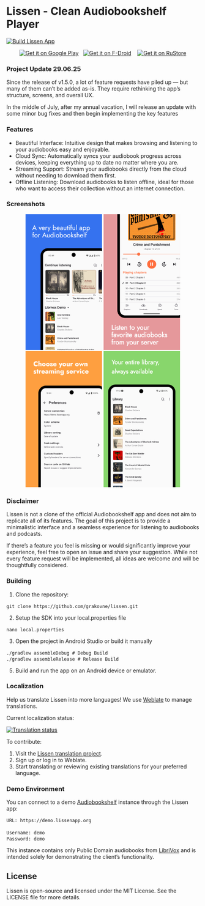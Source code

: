 # Lissen - Clean Audiobookshelf Player
[![Build Lissen App](https://github.com/GrakovNe/lissen-android/actions/workflows/build_app.yml/badge.svg)](https://github.com/GrakovNe/lissen-android/actions/workflows/build_app.yml)

<p align="center"> 
  <a href="https://play.google.com/store/apps/details?id=org.grakovne.lissen"><img src="https://upload.wikimedia.org/wikipedia/commons/7/78/Google_Play_Store_badge_EN.svg" alt="Get it on Google Play" height="60"></a>&nbsp;&nbsp;&nbsp;<!--
  --><a href="https://f-droid.org/packages/org.grakovne.lissen"><img src="https://upload.wikimedia.org/wikipedia/commons/a/a3/Get_it_on_F-Droid_%28material_design%29.svg" alt="Get it on F-Droid" height="60"></a>
  &nbsp;&nbsp;&nbsp;<!--
  --><a href="https://www.rustore.ru/catalog/app/org.grakovne.lissen"><img src="https://www.rustore.ru/help/icons/logo-color-dark.svg" alt="Get it on RuStore" height="60"></a>
</p>

### Project Update 29.06.25
Since the release of v1.5.0, a lot of feature requests have piled up — but many of them can’t be added as-is. They require rethinking the app’s structure, screens, and overall UX.

In the middle of July, after my annual vacation, I will release an update with some minor bug fixes and then begin implementing the key features

### Features

  * Beautiful Interface: Intuitive design that makes browsing and listening to your audiobooks easy and enjoyable.
  * Cloud Sync: Automatically syncs your audiobook progress across devices, keeping everything up to date no matter where you are.
  * Streaming Support: Stream your audiobooks directly from the cloud without needing to download them first.
  * Offline Listening: Download audiobooks to listen offline, ideal for those who want to access their collection without an internet connection.

### Screenshots

<p align="center">
  <img src="https://github.com/GrakovNe/lissen-android/raw/main/metadata/en-US/images/phoneScreenshots/1.png" alt="Screenshot 1" width="200">
  <img src="https://github.com/GrakovNe/lissen-android/raw/main/metadata/en-US/images/phoneScreenshots/2.png" alt="Screenshot 2" width="200">
  <img src="https://github.com/GrakovNe/lissen-android/raw/main/metadata/en-US/images/phoneScreenshots/3.png" alt="Screenshot 3" width="200">
  <img src="https://github.com/GrakovNe/lissen-android/raw/main/metadata/en-US/images/phoneScreenshots/4.png" alt="Screenshot 4" width="200">
</p>

### Disclaimer

Lissen is not a clone of the official Audiobookshelf app and does not aim to replicate all of its features. 
The goal of this project is to provide a minimalistic interface and a seamless experience for listening to audiobooks and podcasts.

If there’s a feature you feel is missing or would significantly improve your experience, feel free to open an issue and share your suggestion. 
While not every feature request will be implemented, all ideas are welcome and will be thoughtfully considered.

### Building

1. Clone the repository:
```
git clone https://github.com/grakovne/lissen.git
```

2. Setup the SDK into your local.properties file
```
nano local.properties
```

3. Open the project in Android Studio or build it manually
```
./gradlew assembleDebug # Debug Build
./gradlew assembleRelease # Release Build
```
5. Build and run the app on an Android device or emulator.

### Localization

Help us translate Lissen into more languages! We use [Weblate](https://hosted.weblate.org/engage/lissen/) to manage translations.

Current localization status:

<a href="https://hosted.weblate.org/engage/lissen/">
<img src="https://hosted.weblate.org/widget/lissen/android-app/multi-auto.svg" alt="Translation status" />
</a>

To contribute:
1. Visit the [Lissen translation project](https://hosted.weblate.org/engage/lissen/).
2. Sign up or log in to Weblate.
3. Start translating or reviewing existing translations for your preferred language.

### Demo Environment

You can connect to a demo [Audiobookshelf](https://github.com/advplyr/audiobookshelf) instance through the Lissen app:

```
URL: https://demo.lissenapp.org

Username: demo
Password: demo
```

This instance contains only Public Domain audiobooks from [LibriVox](https://librivox.org/) and is intended solely for demonstrating the client’s functionality.

## License
Lissen is open-source and licensed under the MIT License. See the LICENSE file for more details.
